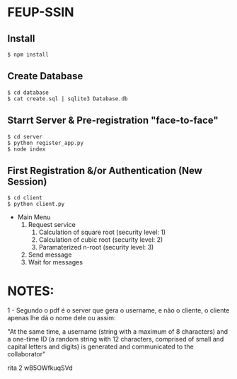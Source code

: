 # FEUP-SSIN

## Install
    $ npm install

## Create Database
    $ cd database
    $ cat create.sql | sqlite3 Database.db

## Starrt Server & Pre-registration "face-to-face"
    $ cd server 
    $ python register_app.py
    $ node index

## First Registration &/or Authentication (New Session)
    $ cd client
    $ python client.py

* Main Menu
    1. Request service
        1. Calculation of square root (security level: 1)
        2. Calculation of cubic  root (security level: 2)
        3. Paramaterized n-root (security level: 3)
    2. Send message
    3. Wait for messages


# NOTES:
1 - Segundo o pdf é o server que gera o username, e não o cliente, o cliente apenas lhe dá o nome dele ou assim:

"At the same time, a username (string with a maximum of 8 characters) and a one-time ID (a random string with 12 characters, comprised of small and capital letters and digits) is generated and communicated to the collaborator"




rita
2
wB5OWfkuqSVd 